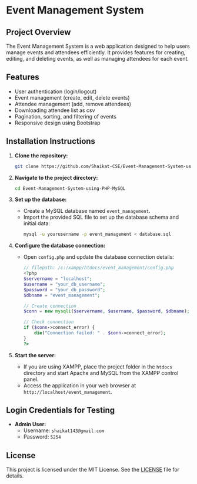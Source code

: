 # Event Management System

## Project Overview
The Event Management System is a web application designed to help users manage events and attendees efficiently. It provides features for creating, editing, and deleting events, as well as managing attendees for each event.

## Features
- User authentication (login/logout)
- Event management (create, edit, delete events)
- Attendee management (add, remove attendees)
- Downloading attendee list as csv
- Pagination, sorting, and filtering of events
- Responsive design using Bootstrap

## Installation Instructions
1. **Clone the repository:**
    ```bash
    git clone https://github.com/Shaikat-CSE/Event-Management-System-using-PHP-MySQL.git
    ```

2. **Navigate to the project directory:**
    ```bash
    cd Event-Management-System-using-PHP-MySQL
    ```

3. **Set up the database:**
    - Create a MySQL database named `event_management`.
    - Import the provided SQL file to set up the database schema and initial data:
      ```bash
      mysql -u yourusername -p event_management < database.sql
      ```

4. **Configure the database connection:**
    - Open `config.php` and update the database connection details:
      ```php
      // filepath: /c:/xampp/htdocs/event_management/config.php
      <?php
      $servername = "localhost";
      $username = "your_db_username";
      $password = "your_db_password";
      $dbname = "event_management";

      // Create connection
      $conn = new mysqli($servername, $username, $password, $dbname);

      // Check connection
      if ($conn->connect_error) {
          die("Connection failed: " . $conn->connect_error);
      }
      ?>
      ```

5. **Start the server:**
    - If you are using XAMPP, place the project folder in the `htdocs` directory and start Apache and MySQL from the XAMPP control panel.
    - Access the application in your web browser at `http://localhost/event_management`.

## Login Credentials for Testing
- **Admin User:**
  - Username: `shaikat143@gmail.com`
  - Password: `5254`

## License
This project is licensed under the MIT License. See the [LICENSE](LICENSE) file for details.